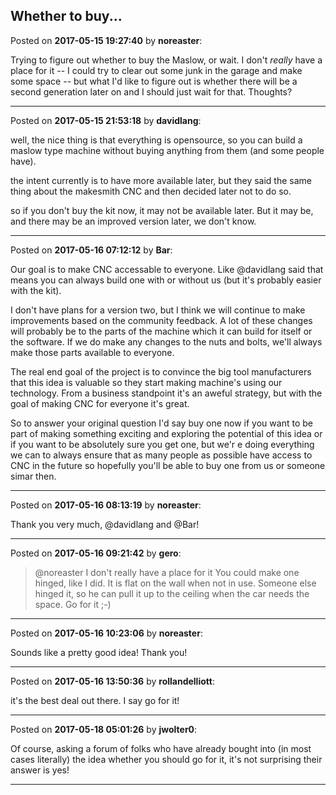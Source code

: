 ## Whether to buy...
Posted on **2017-05-15 19:27:40** by **noreaster**:

Trying to figure out whether to buy the Maslow, or wait. I don't _really_ have a place for it -- I could try to clear out some junk in the garage and make some space -- but what I'd like to figure out is whether there will be a second generation later on and I should just wait for that. Thoughts?

---

Posted on **2017-05-15 21:53:18** by **davidlang**:

well, the nice thing is that everything is opensource, so you can build a maslow type machine without buying anything from them (and some people have).

the intent currently is to have more available later, but they said the same thing about the makesmith CNC and then decided later not to do so.

so if you don't buy the kit now, it may not be available later. But it may be, and there may be an improved version later, we don't know.

---

Posted on **2017-05-16 07:12:12** by **Bar**:

Our goal is to make CNC accessable to everyone. Like @davidlang said that means you can always build one with or without us (but it's probably easier with the kit).

I don't have plans for a version two, but I think we will continue to make improvements based on the community feedback. A lot of these changes will probably be to the parts of the machine which it can build for itself or the software. If we do make any changes to the nuts and bolts, we'll always make those parts available to everyone.

The real end goal of the project is to convince the big tool manufacturers that this idea is valuable so they start making machine's using our technology. From a business standpoint it's an aweful strategy, but with the goal of making CNC for everyone it's great. 

So to answer your original question I'd say buy one now if you want to be part of making something exciting and exploring the potential of this idea or if you want to be absolutely sure you get one, but we'r e doing everything we can to always ensure that as many people as possible have access to CNC in the future so hopefully you'll be able to buy one from us or someone simar then.

---

Posted on **2017-05-16 08:13:19** by **noreaster**:

Thank you very much, @davidlang and @Bar!

---

Posted on **2017-05-16 09:21:42** by **gero**:

> @noreaster
>  I don't really have a place for it
You could make one hinged, like I did. It is flat on the wall when not in use. Someone else hinged it, so he can pull it up to the ceiling when the  car needs the space. Go for it ;-)

---

Posted on **2017-05-16 10:23:06** by **noreaster**:

Sounds like a pretty good idea! Thank you!

---

Posted on **2017-05-16 13:50:36** by **rollandelliott**:

it's the best deal out there. I say go for it!

---

Posted on **2017-05-18 05:01:26** by **jwolter0**:

Of course, asking a forum of folks who have already bought into (in most cases literally) the idea whether you should go for it, it's not surprising their answer is yes!

---

